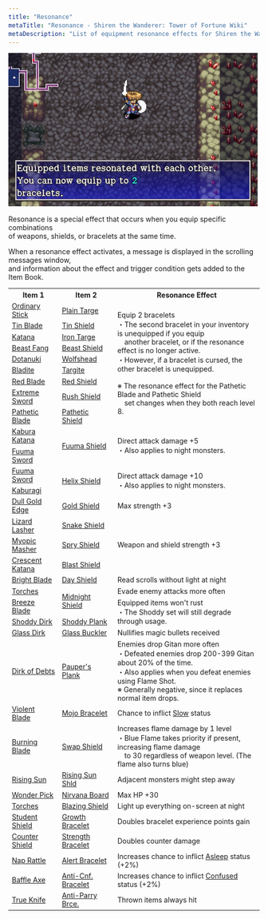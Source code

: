 ```yaml
---
title: "Resonance"
metaTitle: "Resonance - Shiren the Wanderer: Tower of Fortune Wiki"
metaDescription: "List of equipment resonance effects for Shiren the Wanderer: The Tower of Fortune and the Dice of Fate."
---
```


<div id="resonanceImage" class="pageTopImage">
  <img src="../images/other/resonance.png"/>
</div>

Resonance is a special effect that occurs when you equip specific combinations<br/>of weapons, shields, or bracelets at the same time.

When a resonance effect activates, a message is displayed in the scrolling messages window,<br/>and information about the effect and trigger condition gets added to the Item Book.

<table>
  <tr>
    <th>Item 1</th>
    <th>Item 2</th>
    <th>Resonance Effect</th>
  </tr>
  <tr>
    <td class="highlightYellow"><a href="/shiren-5/items/weapons#ordinary-stick">Ordinary Stick</a></td>
    <td class="highlightGray"><a href="/shiren-5/items/shields#plain-targe">Plain Targe</a></td>
    <td rowspan="9">Equip 2 bracelets<br/>・The second bracelet in your inventory is unequipped if you equip<br/>　another bracelet, or if the resonance effect is no longer active.<br/>・However, if a bracelet is cursed, the other bracelet is unequipped.<br/><br/>※ The resonance effect for the Pathetic Blade and Pathetic Shield<br/>　set changes when they both reach level 8.</td>
  </tr>
  <tr>
    <td class="highlightYellow"><a href="/shiren-5/items/weapons#tin-blade">Tin Blade</a></td>
    <td class="highlightGray"><a href="/shiren-5/items/shields#tin-shield">Tin Shield</a></td>
  </tr>
  <tr>
    <td class="highlightYellow"><a href="/shiren-5/items/weapons#katana">Katana</a></td>
    <td class="highlightGray"><a href="/shiren-5/items/shields#iron-targe">Iron Targe</a></td>
  </tr>
  <tr>
    <td class="highlightYellow"><a href="/shiren-5/items/weapons#beast-fang">Beast Fang</a></td>
    <td class="highlightGray"><a href="/shiren-5/items/shields#beast-shield">Beast Shield</a></td>
  </tr>
  <tr>
    <td class="highlightYellow"><a href="/shiren-5/items/weapons#dotanuki">Dotanuki</a></td>
    <td class="highlightGray"><a href="/shiren-5/items/shields#wolfshead">Wolfshead</a></td>
  </tr>
  <tr>
    <td class="highlightYellow"><a href="/shiren-5/items/weapons#bladite">Bladite</a></td>
    <td class="highlightGray"><a href="/shiren-5/items/shields#targite">Targite</a></td>
  </tr>
  <tr>
    <td class="highlightYellow"><a href="/shiren-5/items/weapons#red-blade">Red Blade</a></td>
    <td class="highlightGray"><a href="/shiren-5/items/shields#red-shield">Red Shield</a></td>
  </tr>
  <tr>
    <td class="highlightYellow"><a href="/shiren-5/items/weapons#extreme-sword">Extreme Sword</a></td>
    <td class="highlightGray"><a href="/shiren-5/items/shields#rush-shield">Rush Shield</a></td>
  </tr>
  <tr>
    <td class="highlightYellow"><a href="/shiren-5/items/weapons#pathetic-blade">Pathetic Blade</a></td>
    <td class="highlightGray"><a href="/shiren-5/items/shields#pathetic-shield">Pathetic Shield</a></td>
  </tr>
  <tr>
    <td class="highlightYellow"><a href="/shiren-5/items/weapons#kabura-katana">Kabura Katana</a></td>
    <td rowspan="2" class="highlightGray"><a href="/shiren-5/items/shields#fuuma-shield">Fuuma Shield</a></td>
    <td rowspan="2">Direct attack damage +5<br/>・Also applies to night monsters.</td>
  </tr>
  <tr>
    <td class="highlightYellow"><a href="/shiren-5/items/weapons#fuuma-sword">Fuuma Sword</a></td>
  </tr>
  <tr>
    <td class="highlightYellow"><a href="/shiren-5/items/weapons#fuuma-sword">Fuuma Sword</a></td>
    <td rowspan="2" class="highlightGray"><a href="/shiren-5/items/shields#helix-shield">Helix Shield</a></td>
    <td rowspan="2">Direct attack damage +10<br/>・Also applies to night monsters.</td>
  </tr>
  <tr>
    <td class="highlightYellow"><a href="/shiren-5/items/weapons#kaburagi">Kaburagi</a></td>
  </tr>
  <tr>
    <td class="highlightYellow"><a href="/shiren-5/items/weapons#dull-gold-edge">Dull Gold Edge</a></td>
    <td class="highlightGray"><a href="/shiren-5/items/shields#gold-shield">Gold Shield</a></td>
    <td >Max strength +3</td>
  </tr>
  <tr>
    <td class="highlightYellow"><a href="/shiren-5/items/weapons#lizard-lasher">Lizard Lasher</a></td>
    <td class="highlightGray"><a href="/shiren-5/items/shields#snake-shield">Snake Shield</a></td>
    <td rowspan="3">Weapon and shield strength +3</td>
  </tr>
  <tr>
    <td class="highlightYellow"><a href="/shiren-5/items/weapons#myopic-masher">Myopic Masher</a></td>
    <td class="highlightGray"><a href="/shiren-5/items/shields#spry-shield">Spry Shield</a></td>
  </tr>
  <tr>
    <td class="highlightYellow"><a href="/shiren-5/items/weapons#crescent-katana">Crescent Katana</a></td>
    <td class="highlightGray"><a href="/shiren-5/items/shields#blast-shield">Blast Shield</a></td>
  </tr>
  <tr>
    <td class="highlightYellow"><a href="/shiren-5/items/weapons#bright-blade">Bright Blade</a></td>
    <td class="highlightGray"><a href="/shiren-5/items/shields#day-shield">Day Shield</a></td>
    <td>Read scrolls without light at night</td>
  </tr>
  <tr>
    <td class="highlightYellow"><a href="/shiren-5/items/weapons#torch">Torches</a></td>
    <td rowspan="2" class="highlightGray"><a href="/shiren-5/items/shields#midnight-shield">Midnight Shield</a></td>
    <td>Evade enemy attacks more often</td>
  </tr>
  <tr>
    <td class="highlightYellow"><a href="/shiren-5/items/weapons#breeze-blade">Breeze Blade</a></td>
    <td rowspan="2">Equipped items won't rust<br/>・The Shoddy set will still degrade through usage.</td>
  </tr>
  <tr>
    <td class="highlightYellow"><a href="/shiren-5/items/weapons#shoddy-dirk">Shoddy Dirk</a></td>
    <td class="highlightGray"><a href="/shiren-5/items/shields#shoddy-plank">Shoddy Plank</a></td>
  </tr>
  <tr>
    <td class="highlightYellow"><a href="/shiren-5/items/weapons#glass-dirk">Glass Dirk</a></td>
    <td class="highlightGray"><a href="/shiren-5/items/shields#glass-buckler">Glass Buckler</a></td>
    <td>Nullifies magic bullets received</td>
  </tr>
  <tr>
    <td class="highlightYellow"><a href="/shiren-5/items/weapons#dirk-of-debts">Dirk of Debts</a></td>
    <td class="highlightGray"><a href="/shiren-5/items/shields#pauper's-plank">Pauper's Plank</a></td>
    <td>Enemies drop Gitan more often<br/>・Defeated enemies drop 200-399 Gitan about 20% of the time.<br/>・Also applies when you defeat enemies using Flame Shot.<br/>※ Generally negative, since it replaces normal item drops.</td>
  </tr>
  <tr>
    <td class="highlightYellow"><a href="/shiren-5/items/weapons#violent-blade">Violent Blade</a></td>
    <td class="highlightGray"><a href="/shiren-5/items/bracelets#mojo-bracelet">Mojo Bracelet</a></td>
    <td>Chance to inflict <a href="/shiren-5/system/status-conditions#slow">Slow</a> status</td>
  </tr>
  <tr>
    <td class="highlightYellow"><a href="/shiren-5/items/weapons#burning-blade">Burning Blade</a></td>
    <td class="highlightGray"><a href="/shiren-5/items/shields#swap-shield">Swap Shield</a></td>
    <td>Increases flame damage by 1 level<br/>・Blue Flame takes priority if present, increasing flame damage<br/>　to 30 regardless of weapon level. (The flame also turns blue)</td>
  </tr>
  <tr>
    <td class="highlightYellow"><a href="/shiren-5/items/weapons#pathetic-blade">Rising Sun</a></td>
    <td class="highlightGray"><a href="/shiren-5/items/shields#pathetic-shield">Rising Sun Shld</a></td>
    <td>Adjacent monsters might step away</td>
  </tr>
  <tr>
    <td class="highlightYellow"><a href="/shiren-5/items/weapons#wonder-pick">Wonder Pick</a></td>
    <td class="highlightGray"><a href="/shiren-5/items/shields#nirvana-board">Nirvana Board</a></td>
    <td>Max HP +30</td>
  </tr>
  <tr>
    <td class="highlightYellow"><a href="/shiren-5/items/weapons#torch">Torches</a></td>
    <td class="highlightGray"><a href="/shiren-5/items/shields#blazing-shield">Blazing Shield</a></td>
    <td>Light up everything on-screen at night</td>
  </tr>
  <tr>
    <td class="highlightYellow"><a href="/shiren-5/items/shields#student-shield">Student Shield</a></td>
    <td class="highlightGray"><a href="/shiren-5/items/bracelets#growth-bracelet">Growth Bracelet</a></td>
    <td>Doubles bracelet experience points gain</td>
  </tr>
  <tr>
    <td class="highlightYellow"><a href="/shiren-5/items/shields#counter-shield">Counter Shield</a></td>
    <td class="highlightGray"><a href="/shiren-5/items/bracelets#strength-bracelet">Strength Bracelet</a></td>
    <td>Doubles counter damage</td>
  </tr>
  <tr>
    <td class="highlightYellow"><a href="/shiren-5/items/weapons#nap-rattle">Nap Rattle</a></td>
    <td class="highlightGray"><a href="/shiren-5/items/bracelets#alert-bracelet">Alert Bracelet</a></td>
    <td>Increases chance to inflict <a href="/shiren-5/system/status-conditions#asleep">Asleep</a> status (+2%)</td>
  </tr>
  <tr>
    <td class="highlightYellow"><a href="/shiren-5/items/weapons#baffle-axe">Baffle Axe</a></td>
    <td class="highlightGray"><a href="/shiren-5/items/bracelets#anti-cnf.-bracelet">Anti-Cnf. Bracelet</a></td>
    <td>Increases chance to inflict <a href="/shiren-5/system/status-conditions#confused">Confused</a> status (+2%)</td>
  </tr>
  <tr>
    <td class="highlightYellow"><a href="/shiren-5/items/weapons#true-knife">True Knife</a></td>
    <td class="highlightGray"><a href="/shiren-5/items/bracelets#anti-parry-brce.">Anti-Parry Brce.</a></td>
    <td>Thrown items always hit</td>
  </tr>
</table>
